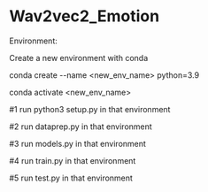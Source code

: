 # Wav2vec2_Emotion
 Environment:
 
 
 Create a new environment with conda
 
 
 conda create --name <new_env_name> python=3.9
 
 
 conda activate <new_env_name>
 
 
#1 run python3 setup.py in that environment


#2 run dataprep.py in that environment


#3 run models.py in that environment

#4 run train.py in that environment

#5 run test.py in that environment
